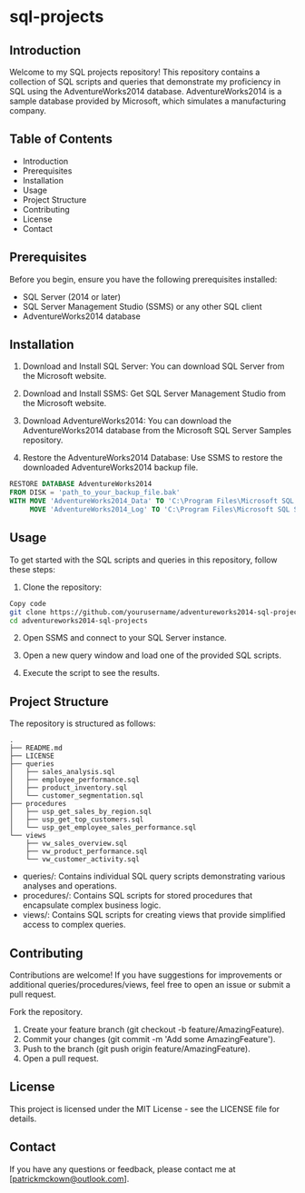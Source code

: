 # sql-projects


## Introduction
Welcome to my SQL projects repository! This repository contains a collection of SQL scripts and queries that demonstrate my proficiency in SQL using the AdventureWorks2014 database. AdventureWorks2014 is a sample database provided by Microsoft, which simulates a manufacturing company.

## Table of Contents
* Introduction
* Prerequisites
* Installation
* Usage
* Project Structure
* Contributing
* License
* Contact

## Prerequisites
Before you begin, ensure you have the following prerequisites installed:

* SQL Server (2014 or later)
* SQL Server Management Studio (SSMS) or any other SQL client
* AdventureWorks2014 database

## Installation

1. Download and Install SQL Server: You can download SQL Server from the Microsoft website.

2. Download and Install SSMS: Get SQL Server Management Studio from the Microsoft website.

3. Download AdventureWorks2014: You can download the AdventureWorks2014 database from the Microsoft SQL Server Samples repository.

4. Restore the AdventureWorks2014 Database: Use SSMS to restore the downloaded AdventureWorks2014 backup file.

```sql
RESTORE DATABASE AdventureWorks2014
FROM DISK = 'path_to_your_backup_file.bak'
WITH MOVE 'AdventureWorks2014_Data' TO 'C:\Program Files\Microsoft SQL Server\MSSQL15.MSSQLSERVER\MSSQL\DATA\AdventureWorks2014.mdf',
     MOVE 'AdventureWorks2014_Log' TO 'C:\Program Files\Microsoft SQL Server\MSSQL15.MSSQLSERVER\MSSQL\DATA\AdventureWorks2014.ldf';
```

## Usage
To get started with the SQL scripts and queries in this repository, follow these steps:

1. Clone the repository:

```bash
Copy code
git clone https://github.com/yourusername/adventureworks2014-sql-projects.git
cd adventureworks2014-sql-projects
```

2. Open SSMS and connect to your SQL Server instance.

3. Open a new query window and load one of the provided SQL scripts.

4. Execute the script to see the results.

## Project Structure
The repository is structured as follows:

```Copy code
.
├── README.md
├── LICENSE
├── queries
│   ├── sales_analysis.sql
│   ├── employee_performance.sql
│   ├── product_inventory.sql
│   └── customer_segmentation.sql
├── procedures
│   ├── usp_get_sales_by_region.sql
│   ├── usp_get_top_customers.sql
│   └── usp_get_employee_sales_performance.sql
└── views
    ├── vw_sales_overview.sql
    ├── vw_product_performance.sql
    └── vw_customer_activity.sql
```
   
* queries/: Contains individual SQL query scripts demonstrating various analyses and operations.
* procedures/: Contains SQL scripts for stored procedures that encapsulate complex business logic.
* views/: Contains SQL scripts for creating views that provide simplified access to complex queries.

## Contributing
Contributions are welcome! If you have suggestions for improvements or additional queries/procedures/views, feel free to open an issue or submit a pull request.

Fork the repository.
1. Create your feature branch (git checkout -b feature/AmazingFeature).
2. Commit your changes (git commit -m 'Add some AmazingFeature').
3. Push to the branch (git push origin feature/AmazingFeature).
4. Open a pull request.

## License
This project is licensed under the MIT License - see the LICENSE file for details.

## Contact
If you have any questions or feedback, please contact me at [patrickmckown@outlook.com].

